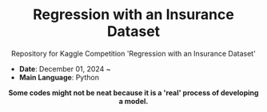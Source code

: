 <div align="center">
  
# Regression with an Insurance Dataset

Repository for Kaggle Competition 'Regression with an Insurance Dataset'

</div>

- **Date**: December 01, 2024 ~ 
- **Main Language**: Python



<div align="center">

**Some codes might not be neat because it is a 'real' process of developing a model.**

</div>
